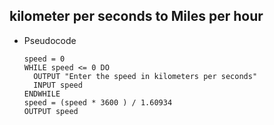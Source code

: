 ## kilometer per seconds to Miles per hour


- Pseudocode

      speed = 0 
      WHILE speed <= 0 DO
        OUTPUT "Enter the speed in kilometers per seconds" 
        INPUT speed
      ENDWHILE
      speed = (speed * 3600 ) / 1.60934
      OUTPUT speed

